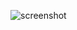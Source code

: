 <p align="center">

![screenshot](https://github.com/user-attachments/assets/e2c8ee26-13b5-4128-b773-7cc9b37ee5ef)

</p>
